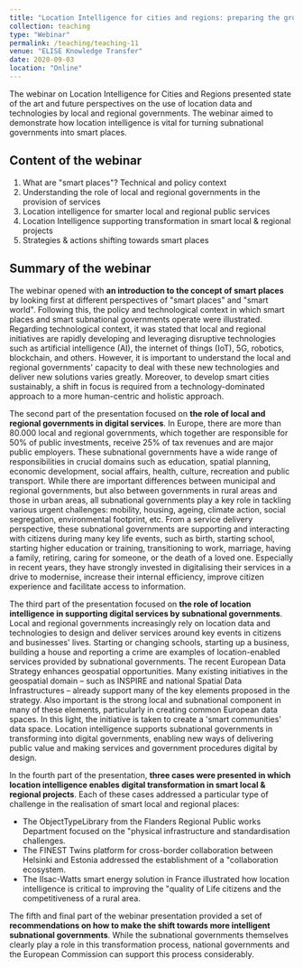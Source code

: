 ```yaml
---
title: "Location Intelligence for cities and regions: preparing the ground for smart places of the future"
collection: teaching
type: "Webinar"
permalink: /teaching/teaching-11
venue: "ELISE Knowledge Transfer"
date: 2020-09-03
location: "Online"
---
```


The webinar on Location Intelligence for Cities and Regions presented state of the art and future perspectives on the use of location data and technologies by local and regional governments. The webinar aimed to demonstrate how location intelligence is vital for turning subnational governments into smart places.

## Content of the webinar
1. What are "smart places"? Technical and policy context
2. Understanding the role of local and regional governments in the provision of services
3. Location intelligence for smarter local and regional public services
4. Location Intelligence supporting transformation in smart local & regional projects
5. Strategies & actions shifting towards smart places


## Summary of the webinar
The webinar opened with **an introduction to the concept of smart places** by looking first at different perspectives of "smart places" and "smart world". Following this, the policy and technological context in which smart places and smart subnational governments operate were illustrated. Regarding technological context, it was stated that local and regional initiatives are rapidly developing and leveraging disruptive technologies such as artificial intelligence (AI), the internet of things (IoT), 5G, robotics, blockchain, and others. However, it is important to understand the local and regional governments' capacity to deal with these new technologies and deliver new solutions varies greatly. Moreover, to develop smart cities sustainably, a shift in focus is required from a technology-dominated approach to a more human-centric and holistic approach. 

The second part of the presentation focused on **the role of local and regional governments in digital services**. In Europe, there are more than 80.000 local and regional governments, which together are responsible for 50% of public investments, receive 25% of tax revenues and are major public employers. These subnational governments have a wide range of responsibilities in crucial domains such as education, spatial planning, economic development, social affairs, health, culture, recreation and public transport. While there are important differences between municipal and regional governments, but also between governments in rural areas and those in urban areas, all subnational governments play a key role in tackling various urgent challenges: mobility, housing, ageing, climate action, social segregation, environmental footprint, etc. From a service delivery perspective, these subnational governments are supporting and interacting with citizens during many key life events, such as birth, starting school, starting higher education or training, transitioning to work, marriage, having a family, retiring, caring for someone, or the death of a loved one. Especially in recent years, they have strongly invested in digitalising their services in a drive to modernise, increase their internal efficiency, improve citizen experience and facilitate access to information.

The third part of the presentation focused on **the role of location intelligence in supporting digital services by subnational governments**. Local and regional governments increasingly rely on location data and technologies to design and deliver services around key events in citizens and businesses' lives. Starting or changing schools, starting up a business, building a house and reporting a crime are examples of location-enabled services provided by subnational governments. The recent European Data Strategy enhances geospatial opportunities. Many existing initiatives in the geospatial domain – such as INSPIRE and national Spatial Data Infrastructures – already support many of the key elements proposed in the strategy. Also important is the strong local and subnational component in many of these elements, particularly in creating common European data spaces. In this light, the initiative is taken to create a 'smart communities' data space. Location intelligence supports subnational governments in transforming into digital governments, enabling new ways of delivering public value and making services and government procedures digital by design. 

In the fourth part of the presentation, **three cases were presented in which location intelligence enables digital transformation in smart local & regional projects**. Each of these cases addressed a particular type of challenge in the realisation of smart local and regional places:
* The ObjectTypeLibrary from the Flanders Regional Public works Department focused on the "physical infrastructure and standardisation challenges.
* The FINEST Twins platform for cross-border collaboration between Helsinki and Estonia addressed the establishment of a "collaboration ecosystem.
* The IIsac-Watts smart energy solution in France illustrated how location intelligence is critical to improving the "quality of Life citizens and the competitiveness of a rural area.

The fifth and final part of the webinar presentation provided a set of **recommendations on how to make the shift towards more intelligent subnational governments**. While the subnational governments themselves clearly play a role in this transformation process, national governments and the European Commission can support this process considerably.  


